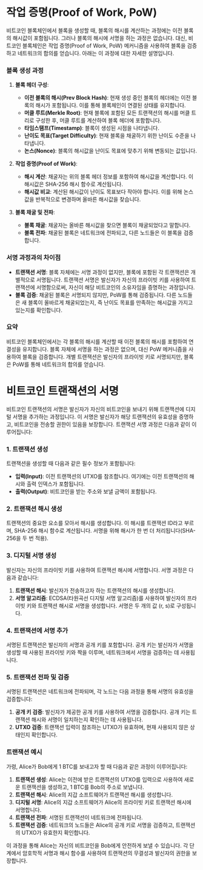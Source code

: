 
# 작업 증명(Proof of Work, PoW)

비트코인 블록체인에서 블록을 생성할 때, 블록의 해시를 계산하는 과정에는 이전 블록의 해시값이 포함됩니다. 그러나 블록의 해시에 서명을 하는 과정은 없습니다. 대신, 비트코인 블록체인은 작업 증명(Proof of Work, PoW) 메커니즘을 사용하여 블록을 검증하고 네트워크의 합의를 얻습니다. 아래는 이 과정에 대한 자세한 설명입니다.

### 블록 생성 과정

1. **블록 헤더 구성**:
   - **이전 블록의 해시(Prev Block Hash)**: 현재 생성 중인 블록의 헤더에는 이전 블록의 해시가 포함됩니다. 이를 통해 블록체인이 연결된 상태를 유지합니다.
   - **머클 루트(Merkle Root)**: 현재 블록에 포함된 모든 트랜잭션의 해시를 머클 트리로 구성한 후, 머클 루트를 계산하여 블록 헤더에 포함합니다.
   - **타임스탬프(Timestamp)**: 블록이 생성된 시점을 나타냅니다.
   - **난이도 목표(Target Difficulty)**: 현재 블록을 채굴하기 위한 난이도 수준을 나타냅니다.
   - **논스(Nonce)**: 블록의 해시값을 난이도 목표에 맞추기 위해 변동되는 값입니다.

2. **작업 증명(Proof of Work)**:
   - **해시 계산**: 채굴자는 위의 블록 헤더 정보를 포함하여 해시값을 계산합니다. 이 해시값은 SHA-256 해시 함수로 계산됩니다.
   - **해시값 비교**: 계산된 해시값이 난이도 목표보다 작아야 합니다. 이를 위해 논스 값을 반복적으로 변경하며 올바른 해시값을 찾습니다.

3. **블록 채굴 및 전파**:
   - **블록 채굴**: 채굴자는 올바른 해시값을 찾으면 블록이 채굴되었다고 말합니다.
   - **블록 전파**: 채굴된 블록은 네트워크에 전파되고, 다른 노드들은 이 블록을 검증합니다.

### 서명 과정과의 차이점

- **트랜잭션 서명**: 블록 자체에는 서명 과정이 없지만, 블록에 포함된 각 트랜잭션은 개별적으로 서명됩니다. 트랜잭션 서명은 발신자가 자신의 프라이빗 키를 사용하여 트랜잭션에 서명함으로써, 자신이 해당 비트코인의 소유자임을 증명하는 과정입니다.
- **블록 검증**: 채굴된 블록은 서명되지 않지만, PoW를 통해 검증됩니다. 다른 노드들은 새 블록이 올바르게 채굴되었는지, 즉 난이도 목표를 만족하는 해시값을 가지고 있는지를 확인합니다.

### 요약

비트코인 블록체인에서는 각 블록의 해시를 계산할 때 이전 블록의 해시를 포함하여 연결성을 유지합니다. 블록 자체에 서명을 하는 과정은 없으며, 대신 PoW 메커니즘을 사용하여 블록을 검증합니다. 개별 트랜잭션은 발신자의 프라이빗 키로 서명되지만, 블록은 PoW를 통해 네트워크의 합의를 얻습니다.



# 비트코인 트랜잭션의 서명

비트코인 트랜잭션의 서명은 발신자가 자신의 비트코인을 보내기 위해 트랜잭션에 디지털 서명을 추가하는 과정입니다. 이 서명은 발신자가 해당 트랜잭션의 유효성을 증명하고, 비트코인을 전송할 권한이 있음을 보장합니다. 트랜잭션 서명 과정은 다음과 같이 이루어집니다:

### 1. 트랜잭션 생성

트랜잭션을 생성할 때 다음과 같은 필수 정보가 포함됩니다:
- **입력(Input)**: 이전 트랜잭션의 UTXO를 참조합니다. 여기에는 이전 트랜잭션의 해시와 출력 인덱스가 포함됩니다.
- **출력(Output)**: 비트코인을 받는 주소와 보낼 금액이 포함됩니다.

### 2. 트랜잭션 해시 생성

트랜잭션의 중요한 요소를 모아서 해시를 생성합니다. 이 해시를 트랜잭션 ID라고 부르며, SHA-256 해시 함수로 계산됩니다. 서명을 위해 해시가 한 번 더 처리됩니다(SHA-256을 두 번 적용).

### 3. 디지털 서명 생성

발신자는 자신의 프라이빗 키를 사용하여 트랜잭션 해시에 서명합니다. 서명 과정은 다음과 같습니다:
1. **트랜잭션 해시**: 발신자가 전송하고자 하는 트랜잭션의 해시를 생성합니다.
2. **서명 알고리즘**: ECDSA(타원곡선 디지털 서명 알고리즘)를 사용하여 발신자의 프라이빗 키와 트랜잭션 해시로 서명을 생성합니다. 서명은 두 개의 값 (r, s)로 구성됩니다.

### 4. 트랜잭션에 서명 추가

서명된 트랜잭션은 발신자의 서명과 공개 키를 포함합니다. 공개 키는 발신자가 서명을 생성할 때 사용된 프라이빗 키와 짝을 이루며, 네트워크에서 서명을 검증하는 데 사용됩니다.

### 5. 트랜잭션 전파 및 검증

서명된 트랜잭션은 네트워크에 전파되며, 각 노드는 다음 과정을 통해 서명의 유효성을 검증합니다:
1. **공개 키 검증**: 발신자가 제공한 공개 키를 사용하여 서명을 검증합니다. 공개 키는 트랜잭션 해시와 서명이 일치하는지 확인하는 데 사용됩니다.
2. **UTXO 검증**: 트랜잭션 입력이 참조하는 UTXO가 유효하며, 현재 사용되지 않은 상태인지 확인합니다.

### 트랜잭션 예시

가령, Alice가 Bob에게 1 BTC를 보내고자 할 때 다음과 같은 과정이 이루어집니다:

1. **트랜잭션 생성**: Alice는 이전에 받은 트랜잭션의 UTXO를 입력으로 사용하여 새로운 트랜잭션을 생성하고, 1 BTC를 Bob의 주소로 보냅니다.
2. **트랜잭션 해시**: Alice의 지갑 소프트웨어가 트랜잭션 해시를 생성합니다.
3. **디지털 서명**: Alice의 지갑 소프트웨어가 Alice의 프라이빗 키로 트랜잭션 해시에 서명합니다.
4. **트랜잭션 전파**: 서명된 트랜잭션이 네트워크에 전파됩니다.
5. **트랜잭션 검증**: 네트워크의 노드들은 Alice의 공개 키로 서명을 검증하고, 트랜잭션의 UTXO가 유효한지 확인합니다.

이 과정을 통해 Alice는 자신의 비트코인을 Bob에게 안전하게 보낼 수 있습니다. 각 단계에서 암호학적 서명과 해시 함수를 사용하여 트랜잭션의 무결성과 발신자의 권한을 보장합니다.
